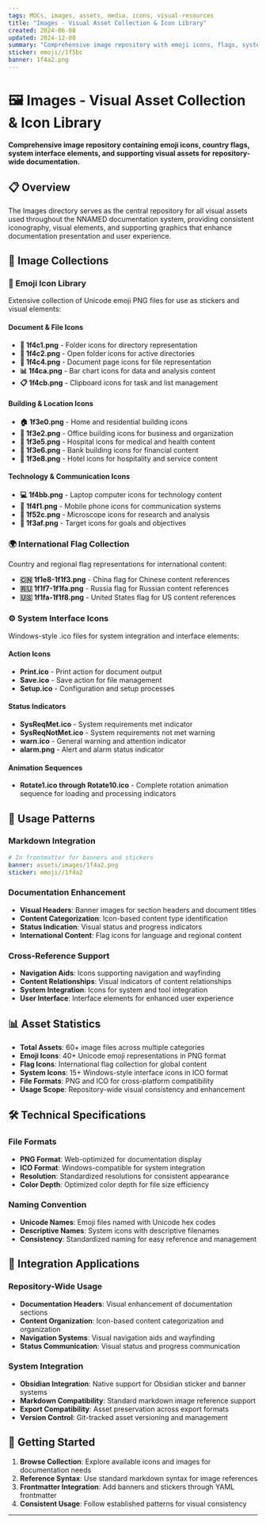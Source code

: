 ```yaml
---
tags: MOCs, images, assets, media, icons, visual-resources
title: "Images - Visual Asset Collection & Icon Library"
created: 2024-06-08
updated: 2024-12-08
summary: "Comprehensive image repository with emoji icons, flags, system icons, and documentation assets"
sticker: emoji//1f5bc
banner: 1f4a2.png
---
```


# 🖼️ Images - Visual Asset Collection & Icon Library

**Comprehensive image repository containing emoji icons, country flags, system interface elements, and supporting visual assets for repository-wide documentation.**

## 📋 Overview

The Images directory serves as the central repository for all visual assets used throughout the NNAMED documentation system, providing consistent iconography, visual elements, and supporting graphics that enhance documentation presentation and user experience.

## 🎨 Image Collections

### 📱 Emoji Icon Library
Extensive collection of Unicode emoji PNG files for use as stickers and visual elements:

#### Document & File Icons
- **📁 1f4c1.png** - Folder icons for directory representation
- **📂 1f4c2.png** - Open folder icons for active directories
- **📄 1f4c4.png** - Document page icons for file representation
- **📊 1f4ca.png** - Bar chart icons for data and analysis content
- **📋 1f4cb.png** - Clipboard icons for task and list management

#### Building & Location Icons
- **🏠 1f3e0.png** - Home and residential building icons
- **🏢 1f3e2.png** - Office building icons for business and organization
- **🏥 1f3e5.png** - Hospital icons for medical and health content
- **🏦 1f3e6.png** - Bank building icons for financial content
- **🏨 1f3e8.png** - Hotel icons for hospitality and service content

#### Technology & Communication Icons
- **💻 1f4bb.png** - Laptop computer icons for technology content
- **📱 1f4f1.png** - Mobile phone icons for communication systems
- **🔬 1f52c.png** - Microscope icons for research and analysis
- **🎯 1f3af.png** - Target icons for goals and objectives

### 🌍 International Flag Collection
Country and regional flag representations for international content:
- **🇨🇳 1f1e8-1f1f3.png** - China flag for Chinese content references
- **🇷🇺 1f1f7-1f1fa.png** - Russia flag for Russian content references  
- **🇺🇸 1f1fa-1f1f8.png** - United States flag for US content references

### ⚙️ System Interface Icons
Windows-style .ico files for system integration and interface elements:

#### Action Icons
- **Print.ico** - Print action for document output
- **Save.ico** - Save action for file management
- **Setup.ico** - Configuration and setup processes

#### Status Indicators
- **SysReqMet.ico** - System requirements met indicator
- **SysReqNotMet.ico** - System requirements not met warning
- **warn.ico** - General warning and attention indicator
- **alarm.png** - Alert and alarm status indicator

#### Animation Sequences
- **Rotate1.ico through Rotate10.ico** - Complete rotation animation sequence for loading and processing indicators

## 🔗 Usage Patterns

### Markdown Integration
```yaml
# In frontmatter for banners and stickers
banner: assets/images/1f4a2.png
sticker: emoji//1f4a2
```

### Documentation Enhancement
- **Visual Headers**: Banner images for section headers and document titles
- **Content Categorization**: Icon-based content type identification
- **Status Indication**: Visual status and progress indicators
- **International Content**: Flag icons for language and regional content

### Cross-Reference Support
- **Navigation Aids**: Icons supporting navigation and wayfinding
- **Content Relationships**: Visual indicators of content relationships
- **System Integration**: Icons for system and tool integration
- **User Interface**: Interface elements for enhanced user experience

## 📊 Asset Statistics

- **Total Assets**: 60+ image files across multiple categories
- **Emoji Icons**: 40+ Unicode emoji representations in PNG format
- **Flag Icons**: International flag collection for global content
- **System Icons**: 15+ Windows-style interface icons in ICO format
- **File Formats**: PNG and ICO for cross-platform compatibility
- **Usage Scope**: Repository-wide visual consistency and enhancement

## 🛠️ Technical Specifications

### File Formats
- **PNG Format**: Web-optimized for documentation display
- **ICO Format**: Windows-compatible for system integration
- **Resolution**: Standardized resolutions for consistent appearance
- **Color Depth**: Optimized color depth for file size efficiency

### Naming Convention
- **Unicode Names**: Emoji files named with Unicode hex codes
- **Descriptive Names**: System icons with descriptive filenames
- **Consistency**: Standardized naming for easy reference and management

## 🎯 Integration Applications

### Repository-Wide Usage
- **Documentation Headers**: Visual enhancement of documentation sections
- **Content Organization**: Icon-based content categorization and organization
- **Navigation Systems**: Visual navigation aids and wayfinding
- **Status Communication**: Visual status and progress communication

### System Integration
- **Obsidian Integration**: Native support for Obsidian sticker and banner systems
- **Markdown Compatibility**: Standard markdown image reference support
- **Export Compatibility**: Asset preservation across export formats
- **Version Control**: Git-tracked asset versioning and management

## 🚀 Getting Started

1. **Browse Collection**: Explore available icons and images for documentation needs
2. **Reference Syntax**: Use standard markdown syntax for image references
3. **Frontmatter Integration**: Add banners and stickers through YAML frontmatter
4. **Consistent Usage**: Follow established patterns for visual consistency

---

```folder-index-content
```
<!-- 85720B05 -->